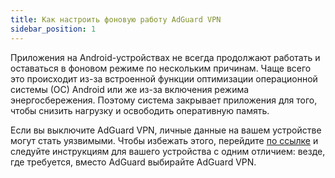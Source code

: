 ```yaml
---
title: Как настроить фоновую работу AdGuard VPN
sidebar_position: 1
---
```


Приложения на Android-устройствах не всегда продолжают работать и оставаться в фоновом режиме по нескольким причинам. Чаще всего это происходит из-за встроенной функции оптимизации операционной системы (ОС) Android или же из-за включения режима энергосбережения. Поэтому система закрывает приложения для того, чтобы снизить нагрузку и освободить оперативную память.

Если вы выключите AdGuard VPN, личные данные на вашем устройстве могут стать уязвимыми. Чтобы избежать этого, перейдите [по ссылке](https://adguard.com/kb/adguard-for-android/solving-problems/background-work/) и следуйте инструкциям для вашего устройства с одним отличием: везде, где требуется, вместо AdGuard выбирайте AdGuard VPN.

